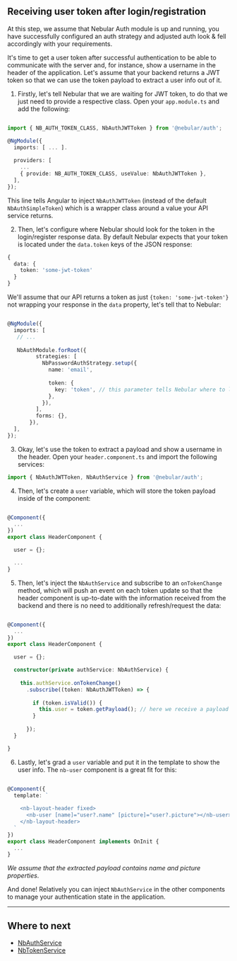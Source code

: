 ## Receiving user token after login/registration

At this step, we assume that Nebular Auth module is up and running, 
you have successfully configured an auth strategy and adjusted auth look & fell accordingly with your requirements.

It's time to get a user token after successful authentication to be able to communicate with the server and, for instance, show a username in the header of the application.
Let's assume that your backend returns a JWT token so that we can use the token payload to extract a user info out of it.

1) Firstly, let's tell Nebular that we are waiting for JWT token, to do that we just need to provide a respective class. Open your `app.module.ts` and add the following:

```typescript

import { NB_AUTH_TOKEN_CLASS, NbAuthJWTToken } from '@nebular/auth';

@NgModule({
  imports: [ ... ].
  
  providers: [
    ...
    { provide: NB_AUTH_TOKEN_CLASS, useValue: NbAuthJWTToken },
  ],
});

```
This line tells Angular to inject `NbAuthJWTToken` (instead of the default `NbAuthSimpleToken`) which is a wrapper class around a value your API service returns.

2) Then, let's configure where Nebular should look for the token in the login/register response data. By default Nebular expects that your token is located under the `data.token` keys of the JSON response:

```typescript
{
  data: {
    token: 'some-jwt-token'
  }
}
```

We'll assume that our API returns a token as just `{token: 'some-jwt-token'}` not wrapping your response in the `data` property, let's tell that to Nebular:

```typescript

@NgModule({
  imports: [
   // ...
    
   NbAuthModule.forRoot({
         strategies: [
           NbPasswordAuthStrategy.setup({
             name: 'email',
             
             token: {
               key: 'token', // this parameter tells Nebular where to look for the token
             },
           }),
         ],
         forms: {},
       }), 
  ],
});

``` 


3) Okay, let's use the token to extract a payload and show a username in the header. Open your `header.component.ts` and import the following services:

```typescript
import { NbAuthJWTToken, NbAuthService } from '@nebular/auth';
```

4) Then, let's create a `user` variable, which will store the token payload inside of the component: 

```typescript

@Component({
  ...
})
export class HeaderComponent {

  user = {};

  ...
}
```

5) Then, let's inject the `NbAuthService` and subscribe to an `onTokenChange` method, which will push an event on each token update so that the header component 
is up-to-date with the information received from the backend and there is no need to additionally refresh/request the data:

```typescript

@Component({
  ...
})
export class HeaderComponent {

  user = {};

  constructor(private authService: NbAuthService) {
  
    this.authService.onTokenChange()
      .subscribe((token: NbAuthJWTToken) => {
      
        if (token.isValid()) {
          this.user = token.getPayload(); // here we receive a payload from the token and assigne it to our `user` variable 
        }
        
      });
  }

}
```

6) Lastly, let's grad a `user` variable and put it in the template to show the user info. The `nb-user` component is a great fit for this:


```typescript

@Component({
  template: `
  
    <nb-layout-header fixed>
      <nb-user [name]="user?.name" [picture]="user?.picture"></nb-user>
    </nb-layout-header>
  `
})
export class HeaderComponent implements OnInit {
  ...
}
```
*We assume that the extracted payload contains name and picture properties*.

And done! Relatively you can inject `NbAuthService` in the other components to manage your authentication state in the application.
<hr class="section-end">

## Where to next

- [NbAuthService](#/docs/auth/nbauthservice)
- [NbTokenService](#/docs/auth/nbtokenservice)
